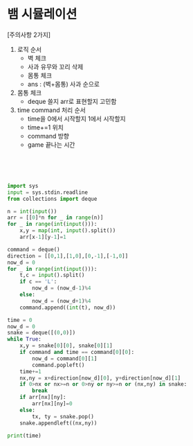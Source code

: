 # 뱀 시뮬레이션
[주의사항 2가지]
1. 로직 순서
   - 벽 체크
   - 사과 유무와 꼬리 삭제
   - 몸통 체크
   - ans : (벽+몸통) 사과 순으로
2. 몸통 체크
   - deque 쓸지 arr로 표현할지 고민함
3. time command 처리 순서
   - time을 0에서 시작할지 1에서 시작할지
   - time+=1 위치
   - command 방향
   - game 끝나는 시간

<br>
<br>
<br>

```py
import sys
input = sys.stdin.readline
from collections import deque

n = int(input())
arr = [[0]*n for _ in range(n)]
for _ in range(int(input())):
    x,y = map(int, input().split())
    arr[x-1][y-1]=1

command = deque()
direction = [[0,1],[1,0],[0,-1],[-1,0]]
now_d = 0
for _ in range(int(input())):
    t,c = input().split()
    if c == 'L':
        now_d = (now_d-1)%4
    else:
        now_d = (now_d+1)%4
    command.append((int(t), now_d))

time = 0
now_d = 0
snake = deque([(0,0)])
while True:
    x,y = snake[0][0], snake[0][1]
    if command and time == command[0][0]:
        now_d = command[0][1]
        command.popleft()
    time+=1
    nx,ny = x+direction[now_d][0], y+direction[now_d][1]
    if 0>nx or nx>=n or 0>ny or ny>=n or (nx,ny) in snake:
        break
    if arr[nx][ny]:
        arr[nx][ny]=0
    else:
        tx, ty = snake.pop()
    snake.appendleft((nx,ny))

print(time)
```
